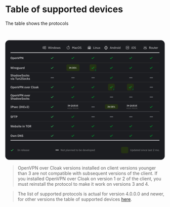 # Table of supported devices

The table shows the protocols 

&nbsp;

![](https://raw.githubusercontent.com/amnezia-vpn/amnezia.org-content/master/docs/en/instructions/30_table_of_supported_devices/img/table_09_05.png)

>OpenVPN over Cloak versions installed on client versions younger than 3 are not compatible with subsequent versions of the client. If you installed OpenVPN over Cloak on version 1 or 2 of the client, you must reinstall the protocol to make it work on versions 3 and 4.

>The list of supported protocols is actual for version 4.0.0.0 and newer, for other versions the table of supported devices [here].

[amnezia-site-ext-link]: https://amnezia-web-nx1r.vercel.app
[about-int-link]: /about
[here]: https://ru-docs.amnezia.org/guides/protocols-table-v2/




